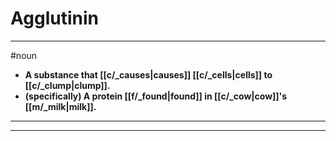 # Agglutinin
---
#noun
- **A substance that [[c/_causes|causes]] [[c/_cells|cells]] to [[c/_clump|clump]].**
- **(specifically) A protein [[f/_found|found]] in [[c/_cow|cow]]'s [[m/_milk|milk]].**
---
---
